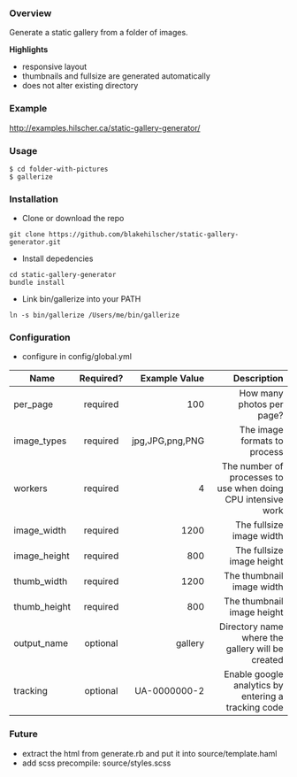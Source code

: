 ### Overview

Generate a static gallery from a folder of images. 

**Highlights**

* responsive layout
* thumbnails and fullsize are generated automatically
* does not alter existing directory


### Example

http://examples.hilscher.ca/static-gallery-generator/


### Usage

```
$ cd folder-with-pictures
$ gallerize
```


### Installation

* Clone or download the repo

```
git clone https://github.com/blakehilscher/static-gallery-generator.git
```

* Install depedencies

```
cd static-gallery-generator
bundle install
```

* Link bin/gallerize into your PATH

```
ln -s bin/gallerize /Users/me/bin/gallerize
```


### Configuration

* configure in config/global.yml

| Name          | Required?     | Example Value     | Description                                                   |
| ------------- |:-------------:| -----------------:| -------------------------------------------------------------:|
| per_page      | required      | 100               | How many photos per page?                                     |
| image_types   | required      | jpg,JPG,png,PNG   | The image formats to process                                  |
| workers       | required      | 4                 | The number of processes to use when doing CPU intensive work  |
| image_width   | required      | 1200              | The fullsize image width                                      |
| image_height  | required      | 800               | The fullsize image height                                     |
| thumb_width   | required      | 1200              | The thumbnail image width                                     |
| thumb_height  | required      | 800               | The thumbnail image height                                    |
| output_name   | optional      | gallery           | Directory name where the gallery will be created              |
| tracking      | optional      | UA-0000000-2      | Enable google analytics by entering a tracking code           |


### Future

* extract the html from generate.rb and put it into source/template.haml
* add scss precompile: source/styles.scss